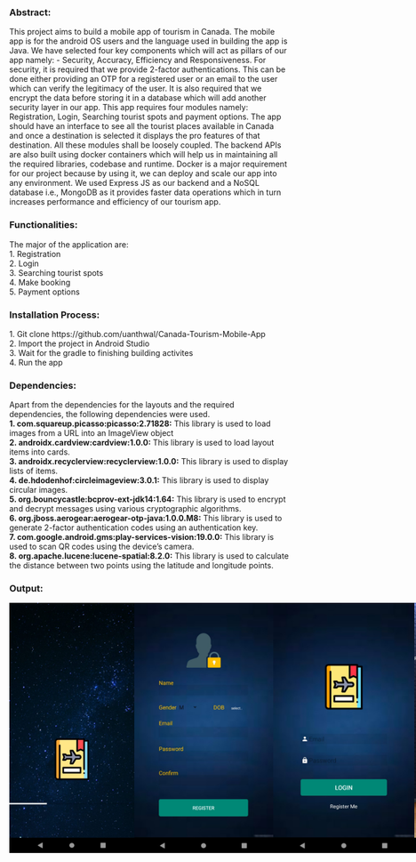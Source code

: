 <h3><b>Abstract:</b></h3>This project aims to build a mobile app of tourism in Canada. The mobile app is for the android OS users and the language used in building the app is Java. We have selected four key components which will act as pillars of our app namely: - Security, Accuracy, Efficiency and Responsiveness. For security, it is required that we provide 2-factor authentications.
This can be done either providing an OTP for a registered user or an email to the user which can verify the legitimacy of the user. It is also required that we encrypt the data before storing it in a
database which will add another security layer in our app. This app requires four modules namely: Registration, Login, Searching tourist spots and payment options. The app should
have an interface to see all the tourist places available in Canada and once a destination is
selected it displays the pro features of that destination. All these modules shall be loosely coupled. The backend APIs are also built using
docker containers which will help us in maintaining all the required libraries, codebase and runtime.
Docker is a major requirement for our project because by using it, we can deploy and scale our app
into any environment. We used Express JS as our backend and a NoSQL database i.e., MongoDB as it provides
faster data operations which in turn increases performance and efficiency of our tourism app.

<h3><b>Functionalities:</b></h3>The major of the application are:<br/>
1. Registration<br/>
2. Login<br/>
3. Searching tourist spots<br/>
4. Make booking<br/>
5. Payment options<br/>

<h3><b>Installation Process:</b></h3>1. Git clone https://github.com/uanthwal/Canada-Tourism-Mobile-App<br/>
2. Import the project in Android Studio<br/>
3. Wait for the gradle to finishing building activites<br/>
4. Run the app<br/>

<h3><b>Dependencies:</b></h3>
Apart from the dependencies for the layouts and the required dependencies, the following dependencies were used. <br/>
<b>1. com.squareup.picasso:picasso:2.71828:</b> This library is used to load images from a URL into an ImageView object <br/>
<b>2. androidx.cardview:cardview:1.0.0:</b> This library is used to load layout items into cards. <br/>
<b>3. androidx.recyclerview:recyclerview:1.0.0:</b> This library is used to display lists of items. <br/>
<b>4. de.hdodenhof:circleimageview:3.0.1:</b> This library is used to display circular images. <br/>
<b>5. org.bouncycastle:bcprov-ext-jdk14:1.64:</b> This library is used to encrypt and decrypt messages using various cryptographic algorithms. <br/>
<b>6. org.jboss.aerogear:aerogear-otp-java:1.0.0.M8:</b> This library is used to generate 2-factor authentication codes using an authentication key. <br/>
<b>7. com.google.android.gms:play-services-vision:19.0.0:</b> This library is used to scan QR codes using the device’s camera.  <br/>
<b>8. org.apache.lucene:lucene-spatial:8.2.0:</b> This library is used to calculate the distance between two points using the latitude and longitude points. <br/>

<h3><b>Output:</b></h3>
<div style="display:flex;">
  <img src="https://github.com/uanthwal/Canada-Tourism-Mobile-App/blob/master/demo/image_1_1.jpeg" height="450"/>
  <img src="https://github.com/uanthwal/Canada-Tourism-Mobile-App/blob/master/demo/image_1.jpeg" height="450"/>
  <img src="https://github.com/uanthwal/Canada-Tourism-Mobile-App/blob/master/demo/image_2.jpeg" height="450"/>
  <img src="https://github.com/uanthwal/Canada-Tourism-Mobile-App/blob/master/demo/image_3.jpeg" height="450"/>
  <img src="https://github.com/uanthwal/Canada-Tourism-Mobile-App/blob/master/demo/image_4.jpeg" height="450"/>
  <img src="https://github.com/uanthwal/Canada-Tourism-Mobile-App/blob/master/demo/image_5.jpeg" height="450"/>
  <img src="https://github.com/uanthwal/Canada-Tourism-Mobile-App/blob/master/demo/image_6.jpeg" height="450"/>
  <img src="https://github.com/uanthwal/Canada-Tourism-Mobile-App/blob/master/demo/image_7.jpeg" height="450"/>
  <img src="https://github.com/uanthwal/Canada-Tourism-Mobile-App/blob/master/demo/image_8.jpeg" height="450"/>
  <img src="https://github.com/uanthwal/Canada-Tourism-Mobile-App/blob/master/demo/image_9.jpeg" height="450"/>
  <img src="https://github.com/uanthwal/Canada-Tourism-Mobile-App/blob/master/demo/image_10.jpeg" height="450"/>  
<div>

<h3><b>References:</b></h3>
[1] "Introducing AWS Auto Scaling", Amazon Web Services, Inc., 2020. [Online]. Available: https://aws.amazon.com/about-aws/whats-new/2018/01/introducing-aws-auto-scaling/ . [Accessed: 22- Mar- 2020].<br/>
[2] "Advantages | Disadvantages of Angular 8 - Tutorial And Example", Tutorial And Example, 2020. [Online]. Available: https://www.tutorialandexample.com/advantages-disadvantages-of-angular-8/ . [Accessed: 20- Mar- 2020].<br/>
[3]"Amazon Route 53 - Amazon Web Services", Amazon Web Services, Inc., 2020. [Online]. Available: https://aws.amazon.com/route53/ . [Accessed: 12- Mar- 2020].<br/>
[4]"AWS Elastic Beanstalk – Deploy Web Applications", Amazon Web Services, Inc., 2020. [Online]. Available: https://aws.amazon.com/elasticbeanstalk/ . [Accessed: 19- Mar- 2020].<br/>
[5]"The 20 Absolute Best Beaches In Canada", Chatelaine, 2020. [Online]. Available: https://www.chatelaine.com/living/best-beaches-in-canada/#gallery/best-canadian-beaches/slide-1 . [Accessed: 16- Mar- 2020].<br/>
[6]"List of National Parks of Canada", En.wikipedia.org, 2020. [Online]. Available: https://en.wikipedia.org/wiki/List_of_National_Parks_of_Canada . [Accessed: 18- Mar- 2020].<br/>
[7] Docker Documentation. 2020. Get Docker Engine - Community For Ubuntu. [online] Available at: <https://docs.docker.com/install/linux/docker-ce/ubuntu/ > [Accessed 21 March 2020].<br/>
[8] Amazon Web Services, Inc. 2020. What Is Docker? | AWS. [online] Available at: <https://aws.amazon.com/docker/ > [Accessed 23 March 2020].<br/>
[9] Node.js. 2020. Node.Js. [online] Available at: <https://nodejs.org/en/ > [Accessed 16 March 2020].<br/>
[10] Android Developers. 2020. Android Developers. [online] Available at: <https://developer.android.com/ > [Accessed 23 March 2020].<br/>
[11] Android Developers. 2020. Create A Card-Based Layout  |  Android Developers. [online] Available at: <https://developer.android.com/guide/topics/ui/layout/cardview > [Accessed 23 March 2020].<br/>

